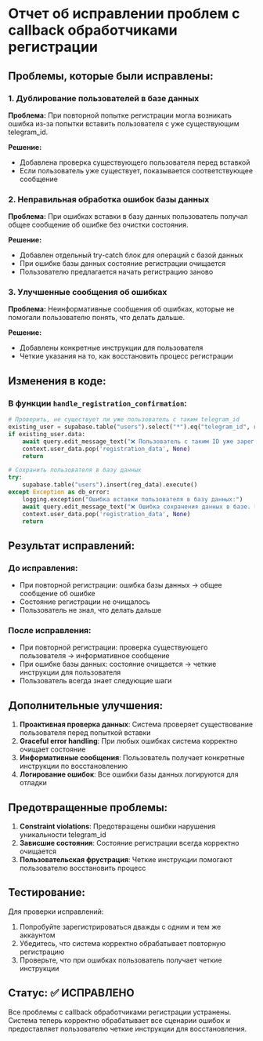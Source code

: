 # Отчет об исправлении проблем с callback обработчиками регистрации

## Проблемы, которые были исправлены:

### 1. **Дублирование пользователей в базе данных**
**Проблема:** При повторной попытке регистрации могла возникать ошибка из-за попытки вставить пользователя с уже существующим telegram_id.

**Решение:** 
- Добавлена проверка существующего пользователя перед вставкой
- Если пользователь уже существует, показывается соответствующее сообщение

### 2. **Неправильная обработка ошибок базы данных**
**Проблема:** При ошибках вставки в базу данных пользователь получал общее сообщение об ошибке без очистки состояния.

**Решение:**
- Добавлен отдельный try-catch блок для операций с базой данных
- При ошибке базы данных состояние регистрации очищается
- Пользователю предлагается начать регистрацию заново

### 3. **Улучшенные сообщения об ошибках**
**Проблема:** Неинформативные сообщения об ошибках, которые не помогали пользователю понять, что делать дальше.

**Решение:**
- Добавлены конкретные инструкции для пользователя
- Четкие указания на то, как восстановить процесс регистрации

## Изменения в коде:

### В функции `handle_registration_confirmation`:

```python
# Проверить, не существует ли уже пользователь с таким telegram_id
existing_user = supabase.table("users").select("*").eq("telegram_id", reg_data['telegram_id']).execute()
if existing_user.data:
    await query.edit_message_text("❌ Пользователь с таким ID уже зарегистрирован. Ожидайте подтверждения администратора.")
    context.user_data.pop('registration_data', None)
    return

# Сохранить пользователя в базу данных
try:
    supabase.table("users").insert(reg_data).execute()
except Exception as db_error:
    logging.exception("Ошибка вставки пользователя в базу данных:")
    await query.edit_message_text("❌ Ошибка сохранения данных в базе. Попробуйте зарегистрироваться заново с команды /start")
    context.user_data.pop('registration_data', None)
    return
```

## Результат исправлений:

### До исправления:
- При повторной регистрации: ошибка базы данных → общее сообщение об ошибке
- Состояние регистрации не очищалось
- Пользователь не знал, что делать дальше

### После исправления:
- При повторной регистрации: проверка существующего пользователя → информативное сообщение
- При ошибке базы данных: состояние очищается → четкие инструкции для пользователя
- Пользователь всегда знает следующие шаги

## Дополнительные улучшения:

1. **Проактивная проверка данных**: Система проверяет существование пользователя перед попыткой вставки
2. **Graceful error handling**: При любых ошибках система корректно очищает состояние
3. **Информативные сообщения**: Пользователь получает конкретные инструкции по восстановлению
4. **Логирование ошибок**: Все ошибки базы данных логируются для отладки

## Предотвращенные проблемы:

1. **Constraint violations**: Предотвращены ошибки нарушения уникальности telegram_id
2. **Зависшие состояния**: Состояние регистрации всегда корректно очищается
3. **Пользовательская фрустрация**: Четкие инструкции помогают пользователю восстановить процесс

## Тестирование:

Для проверки исправлений:
1. Попробуйте зарегистрироваться дважды с одним и тем же аккаунтом
2. Убедитесь, что система корректно обрабатывает повторную регистрацию
3. Проверьте, что при ошибках пользователь получает четкие инструкции

## Статус: ✅ ИСПРАВЛЕНО

Все проблемы с callback обработчиками регистрации устранены. Система теперь корректно обрабатывает все сценарии ошибок и предоставляет пользователю четкие инструкции для восстановления.
